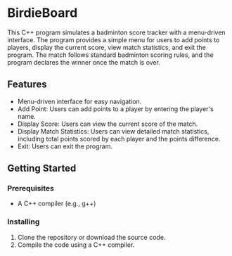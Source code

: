 # BirdieBoard

This C++ program simulates a badminton score tracker with a menu-driven interface. The program provides a simple menu for users to add points to players, display the current score, view match statistics, and exit the program. The match follows standard badminton scoring rules, and the program declares the winner once the match is over.

## Features
- Menu-driven interface for easy navigation.
- Add Point: Users can add points to a player by entering the player's name.
- Display Score: Users can view the current score of the match.
- Display Match Statistics: Users can view detailed match statistics, including total points scored by each player and the points difference.
- Exit: Users can exit the program.

## Getting Started

### Prerequisites
- A C++ compiler (e.g., g++)

### Installing
1. Clone the repository or download the source code.
2. Compile the code using a C++ compiler.

